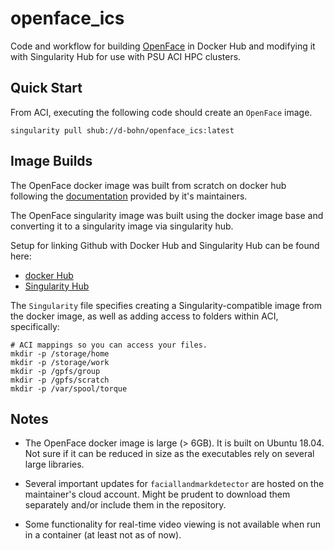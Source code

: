 # openface_ics
Code and workflow for building [OpenFace](https://github.com/TadasBaltrusaitis/OpenFace)
in Docker Hub and modifying it with Singularity Hub for use with PSU
ACI HPC clusters.

## Quick Start
From ACI, executing the following code should create an `OpenFace` image.
```
singularity pull shub://d-bohn/openface_ics:latest
```

## Image Builds
The OpenFace docker image was built from scratch on docker hub following the
[documentation](https://github.com/TadasBaltrusaitis/OpenFace/wiki/Unix-Installation) provided by it's maintainers.

The OpenFace singularity image was built using the docker image base and
converting it to a singularity image via singularity hub.

Setup for linking Github with Docker Hub and Singularity Hub can be found here:

  - [docker Hub](https://docs.docker.com/docker-hub/)
  - [Singularity Hub](https://github.com/singularityhub/singularityhub.github.io/wiki)

The `Singularity` file specifies creating a Singularity-compatible image
from the docker image, as well as adding access to folders within ACI,  specifically:
```
# ACI mappings so you can access your files.
mkdir -p /storage/home
mkdir -p /storage/work
mkdir -p /gpfs/group
mkdir -p /gpfs/scratch
mkdir -p /var/spool/torque
```

## Notes
  - The OpenFace docker image is large (> 6GB). It is built on Ubuntu 18.04.
  Not sure if it can be reduced in size as the executables rely on several
  large libraries.

  - Several important updates for `faciallandmarkdetector` are hosted on
  the maintainer's cloud account. Might be prudent to download them
  separately and/or include them in the repository.

  - Some functionality for real-time video viewing is not available
  when run in a container (at least not as of now).
